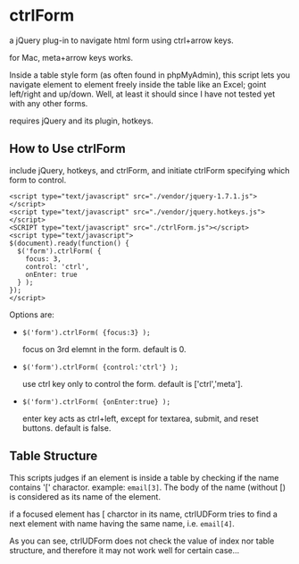 ctrlForm
========

a jQuery plug-in to navigate html form using ctrl+arrow keys.

for Mac, meta+arrow keys works. 

Inside a table style form (as often found in phpMyAdmin), this 
script lets you navigate element to element freely inside the 
table like an Excel; goint left/right and up/down. Well, at least 
it should since I have not tested yet with any other forms. 

requires jQuery and its plugin, hotkeys. 

How to Use ctrlForm
---------------------

include jQuery, hotkeys, and ctrlForm, and initiate ctrlForm 
specifying which form to control. 

    <script type="text/javascript" src="./vendor/jquery-1.7.1.js"></script>
    <script type="text/javascript" src="./vendor/jquery.hotkeys.js"></script>
    <SCRIPT type="text/javascript" src="./ctrlForm.js"></script>
    <script type="text/javascript">
    $(document).ready(function() {
      $('form').ctrlForm( {
        focus: 3,
        control: 'ctrl',
        onEnter: true
      } );
    });
    </script>

Options are:

* `$('form').ctrlForm( {focus:3} );` 

    focus on 3rd elemnt in the form. default is 0.

* `$('form').ctrlForm( {control:'ctrl'} );` 

    use ctrl key only to control the form. 
    default is ['ctrl','meta'].

* `$('form').ctrlForm( {onEnter:true} );` 

    enter key acts as ctrl+left, except for textarea, submit, and reset buttons.
    default is false.


Table Structure
---------------

This scripts judges if an element is inside a table by checking 
if the name contains '[' charactor. example: `email[3]`. The 
body of the name (without [) is considered as its name of the element. 

if a focused element has [ charctor in its name, ctrlUDForm tries to 
find a next element with name having the same name, i.e. `email[4]`.

As you can see, ctrlUDForm does not check the value of index nor table 
structure, and therefore it may not work well for certain case...
